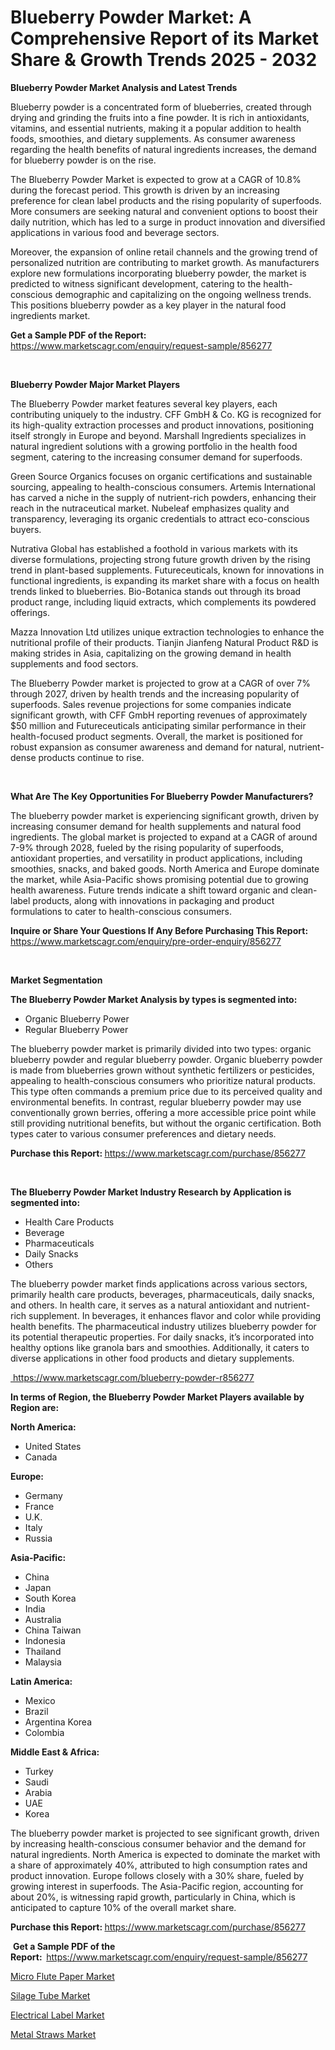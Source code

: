 <p><h1>Blueberry Powder Market: A Comprehensive Report of its Market Share & Growth Trends 2025 - 2032</h1></p><p><strong>Blueberry Powder Market Analysis and Latest Trends</strong></p>
<p><p>Blueberry powder is a concentrated form of blueberries, created through drying and grinding the fruits into a fine powder. It is rich in antioxidants, vitamins, and essential nutrients, making it a popular addition to health foods, smoothies, and dietary supplements. As consumer awareness regarding the health benefits of natural ingredients increases, the demand for blueberry powder is on the rise.</p><p>The Blueberry Powder Market is expected to grow at a CAGR of 10.8% during the forecast period. This growth is driven by an increasing preference for clean label products and the rising popularity of superfoods. More consumers are seeking natural and convenient options to boost their daily nutrition, which has led to a surge in product innovation and diversified applications in various food and beverage sectors. </p><p>Moreover, the expansion of online retail channels and the growing trend of personalized nutrition are contributing to market growth. As manufacturers explore new formulations incorporating blueberry powder, the market is predicted to witness significant development, catering to the health-conscious demographic and capitalizing on the ongoing wellness trends. This positions blueberry powder as a key player in the natural food ingredients market.</p></p>
<p><strong>Get a Sample PDF of the Report:&nbsp;</strong> <a href="https://www.marketscagr.com/enquiry/request-sample/856277?utm_campaign=2039&utm_medium=2&utm_source=Github&utm_content=ia&utm_term=31032025&utm_id=blueberry-powder">https://www.marketscagr.com/enquiry/request-sample/856277</a></p>
<p>&nbsp;</p>
<p><strong>Blueberry Powder Major Market Players</strong></p>
<p><p>The Blueberry Powder market features several key players, each contributing uniquely to the industry. CFF GmbH & Co. KG is recognized for its high-quality extraction processes and product innovations, positioning itself strongly in Europe and beyond. Marshall Ingredients specializes in natural ingredient solutions with a growing portfolio in the health food segment, catering to the increasing consumer demand for superfoods.</p><p>Green Source Organics focuses on organic certifications and sustainable sourcing, appealing to health-conscious consumers. Artemis International has carved a niche in the supply of nutrient-rich powders, enhancing their reach in the nutraceutical market. Nubeleaf emphasizes quality and transparency, leveraging its organic credentials to attract eco-conscious buyers.</p><p>Nutrativa Global has established a foothold in various markets with its diverse formulations, projecting strong future growth driven by the rising trend in plant-based supplements. Futureceuticals, known for innovations in functional ingredients, is expanding its market share with a focus on health trends linked to blueberries. Bio-Botanica stands out through its broad product range, including liquid extracts, which complements its powdered offerings.</p><p>Mazza Innovation Ltd utilizes unique extraction technologies to enhance the nutritional profile of their products. Tianjin Jianfeng Natural Product R&D is making strides in Asia, capitalizing on the growing demand in health supplements and food sectors.</p><p>The Blueberry Powder market is projected to grow at a CAGR of over 7% through 2027, driven by health trends and the increasing popularity of superfoods. Sales revenue projections for some companies indicate significant growth, with CFF GmbH reporting revenues of approximately $50 million and Futureceuticals anticipating similar performance in their health-focused product segments. Overall, the market is positioned for robust expansion as consumer awareness and demand for natural, nutrient-dense products continue to rise.</p></p>
<p>&nbsp;</p>
<p><strong>What Are The Key Opportunities For Blueberry Powder Manufacturers?</strong></p>
<p><p>The blueberry powder market is experiencing significant growth, driven by increasing consumer demand for health supplements and natural food ingredients. The global market is projected to expand at a CAGR of around 7-9% through 2028, fueled by the rising popularity of superfoods, antioxidant properties, and versatility in product applications, including smoothies, snacks, and baked goods. North America and Europe dominate the market, while Asia-Pacific shows promising potential due to growing health awareness. Future trends indicate a shift toward organic and clean-label products, along with innovations in packaging and product formulations to cater to health-conscious consumers.</p></p>
<p><strong>Inquire or Share Your Questions If Any Before Purchasing This Report:</strong> <a href="https://www.marketscagr.com/enquiry/pre-order-enquiry/856277?utm_campaign=2039&utm_medium=2&utm_source=Github&utm_content=ia&utm_term=31032025&utm_id=blueberry-powder">https://www.marketscagr.com/enquiry/pre-order-enquiry/856277</a></p>
<p>&nbsp;</p>
<p><strong>Market Segmentation</strong></p>
<p><strong>The Blueberry Powder Market Analysis by types is segmented into:</strong></p>
<p><ul><li>Organic Blueberry Power</li><li>Regular Blueberry Power</li></ul></p>
<p><p>The blueberry powder market is primarily divided into two types: organic blueberry powder and regular blueberry powder. Organic blueberry powder is made from blueberries grown without synthetic fertilizers or pesticides, appealing to health-conscious consumers who prioritize natural products. This type often commands a premium price due to its perceived quality and environmental benefits. In contrast, regular blueberry powder may use conventionally grown berries, offering a more accessible price point while still providing nutritional benefits, but without the organic certification. Both types cater to various consumer preferences and dietary needs.</p></p>
<p><strong>Purchase this Report:&nbsp;</strong><a href="https://www.marketscagr.com/purchase/856277?utm_campaign=2039&utm_medium=2&utm_source=Github&utm_content=ia&utm_term=31032025&utm_id=blueberry-powder">https://www.marketscagr.com/purchase/856277</a></p>
<p>&nbsp;</p>
<p><strong>The Blueberry Powder Market Industry Research by Application is segmented into:</strong></p>
<p><ul><li>Health Care Products</li><li>Beverage</li><li>Pharmaceuticals</li><li>Daily Snacks</li><li>Others</li></ul></p>
<p><p>The blueberry powder market finds applications across various sectors, primarily health care products, beverages, pharmaceuticals, daily snacks, and others. In health care, it serves as a natural antioxidant and nutrient-rich supplement. In beverages, it enhances flavor and color while providing health benefits. The pharmaceutical industry utilizes blueberry powder for its potential therapeutic properties. For daily snacks, it’s incorporated into healthy options like granola bars and smoothies. Additionally, it caters to diverse applications in other food products and dietary supplements.</p></p>
<p><a href="https://www.marketscagr.com/blueberry-powder-r856277?utm_campaign=2039&utm_medium=2&utm_source=Github&utm_content=ia&utm_term=31032025&utm_id=blueberry-powder">&nbsp;https://www.marketscagr.com/blueberry-powder-r856277</a></p>
<p><strong>In terms of Region, the Blueberry Powder Market Players available by Region are:</strong></p>
<p>
    <p> <strong> North America: </strong>
        <ul>
            <li>United States</li>
            <li>Canada</li>
        </ul>
        </p> 
    <p> <strong> Europe: </strong>
        <ul>
            <li>Germany</li>
            <li>France</li>
            <li>U.K.</li>
            <li>Italy</li>
            <li>Russia</li>
        </ul>
        </p> 
    <p> <strong> Asia-Pacific: </strong>
        <ul>
            <li>China</li>
            <li>Japan</li>
            <li>South Korea</li>
            <li>India</li>
            <li>Australia</li>
            <li>China Taiwan</li>
            <li>Indonesia</li>
            <li>Thailand</li>
            <li>Malaysia</li>
        </ul>
        </p> 
    <p> <strong> Latin America: </strong>
        <ul>
            <li>Mexico</li>
            <li>Brazil</li>
            <li>Argentina Korea</li>
            <li>Colombia</li>
        </ul>
        </p> 
    <p> <strong> Middle East & Africa: </strong>
        <ul>
            <li>Turkey</li>
            <li>Saudi</li>
            <li>Arabia</li>
            <li>UAE</li>
            <li>Korea</li>
        </ul>
    </p>
    </p>
<p><p>The blueberry powder market is projected to see significant growth, driven by increasing health-conscious consumer behavior and the demand for natural ingredients. North America is expected to dominate the market with a share of approximately 40%, attributed to high consumption rates and product innovation. Europe follows closely with a 30% share, fueled by growing interest in superfoods. The Asia-Pacific region, accounting for about 20%, is witnessing rapid growth, particularly in China, which is anticipated to capture 10% of the overall market share.</p></p>
<p><strong>Purchase this Report: </strong><a href="https://www.marketscagr.com/purchase/856277?utm_campaign=2039&utm_medium=2&utm_source=Github&utm_content=ia&utm_term=31032025&utm_id=blueberry-powder">https://www.marketscagr.com/purchase/856277</a></p>
<p>&nbsp;<strong>Get a Sample PDF of the Report:&nbsp;&nbsp;</strong><a href="https://www.marketscagr.com/enquiry/request-sample/856277?utm_campaign=2039&utm_medium=2&utm_source=Github&utm_content=ia&utm_term=31032025&utm_id=blueberry-powder">https://www.marketscagr.com/enquiry/request-sample/856277</a></p>
<p><strong></strong></p>
<p><p><a href="https://github.com/bozzoquishmd/Market-Research-Report-List-1/blob/main/micro-flute-paper-market.md?utm_campaign=2039&utm_medium=2&utm_source=Github&utm_content=ia&utm_term=31032025&utm_id=blueberry-powder">Micro Flute Paper Market</a></p><p><a href="https://github.com/SamiaChowdhury801/Market-Research-Report-List-2/blob/main/silage-tube-market.md?utm_campaign=2039&utm_medium=2&utm_source=Github&utm_content=ia&utm_term=31032025&utm_id=blueberry-powder">Silage Tube Market</a></p><p><a href="https://github.com/AKSHATREPORTPRIME/Market-Research-Report-List-7/blob/main/electrical-label-market.md?utm_campaign=2039&utm_medium=2&utm_source=Github&utm_content=ia&utm_term=31032025&utm_id=blueberry-powder">Electrical Label Market</a></p><p><a href="https://github.com/fabrehugessf/Market-Research-Report-List-1/blob/main/metal-straws-market.md?utm_campaign=2039&utm_medium=2&utm_source=Github&utm_content=ia&utm_term=31032025&utm_id=blueberry-powder">Metal Straws Market</a></p></p>